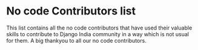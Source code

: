 # No code Contributors list
This list contains all the no code contributors that have used their valuable skills to contribute to Django India community in a way which is not usual for them. A big thankyou to all our no code contributors.
